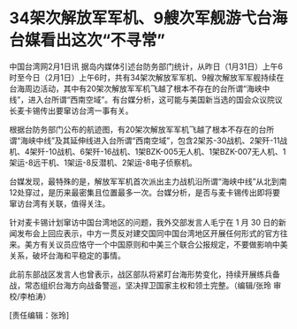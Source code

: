 # 34架次解放军军机、9艘次军舰游弋台海 台媒看出这次“不寻常”

中国台湾网2月1日讯
据岛内媒体引述台防务部门统计，从昨日（1月31日）上午6时至今日（2月1日）上午6时，共有34架次解放军军机、9艘次解放军军舰持续在台海周边活动，其中有20架次解放军军机飞越了根本不存在的台所谓“海峡中线”，进入台所谓“西南空域”。有台媒分析，这可能与美国新当选的国会众议院议长麦卡锡传出要窜访台湾一事有关。

根据台防务部门公布的航迹图，有20架次解放军军机飞越了根本不存在的台所谓“海峡中线”及其延伸线进入台所谓“西南空域”，包含2架苏-30战机、2架歼-11战机、4架歼-10战机、6架歼-16战机、1架BZK-005无人机、1架BZK-007无人机、1架运-8远干机、1架运-8反潜机、2架运-8电子侦察机。

台媒发现，最特殊的是，解放军军机首次派出主力战机沿所谓“海峡中线”从北到南12处穿过，是历来最密集且位置最多一次。台媒分析，是否与麦卡锡传出即将要窜访台湾有关联，值得关注。

针对麦卡锡计划窜访中国台湾地区的问题，我外交部发言人毛宁在 1 月 30
日的新闻发布会上回应表示，中方一贯反对建交国同中国台湾地区开展任何形式的官方往来。美方有关议员应恪守一个中国原则和中美三个联合公报规定，不要做影响中美关系，破坏台海和平稳定的事情。

此前东部战区发言人也曾表示，战区部队将紧盯台海形势变化，持续开展练兵备战，常态组织台海方向战备警巡，坚决捍卫国家主权和领土完整。（编辑/张玲 审校/李柏涛）

[责任编辑：张玲]


